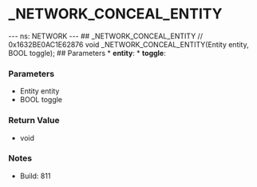# _NETWORK_CONCEAL_ENTITY

--- ns: NETWORK --- ## _NETWORK_CONCEAL_ENTITY  // 0x1632BE0AC1E62876 void _NETWORK_CONCEAL_ENTITY(Entity entity, BOOL toggle);   ## Parameters * **entity**: * **toggle**:

### Parameters
* Entity entity
* BOOL toggle

### Return Value
* void

### Notes
* Build: 811


